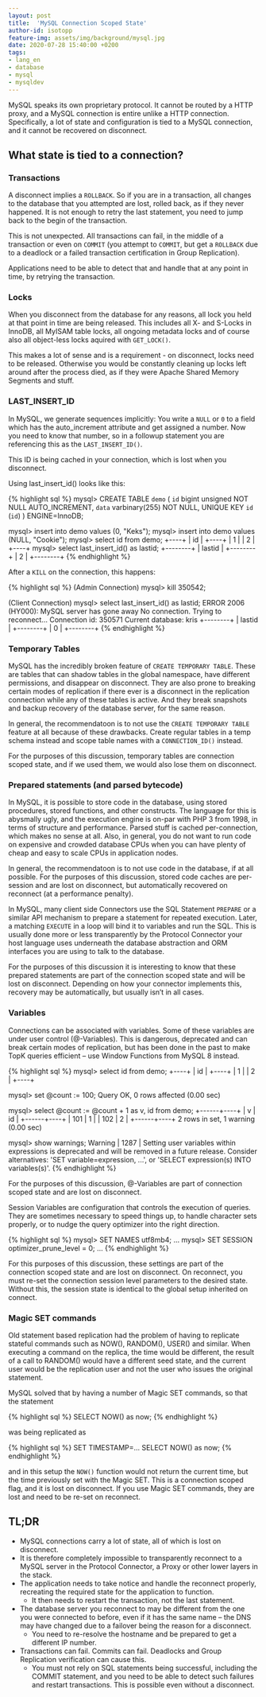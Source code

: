 ```yaml
---
layout: post
title:  'MySQL Connection Scoped State'
author-id: isotopp
feature-img: assets/img/background/mysql.jpg
date: 2020-07-28 15:40:00 +0200
tags:
- lang_en
- database
- mysql
- mysqldev
---
```

MySQL speaks its own proprietary protocol.  It cannot be routed
by a HTTP proxy, and a MySQL connection is entire unlike a HTTP
connection.  Specifically, a lot of state and configuration is
tied to a MySQL connection, and it cannot be recovered on
disconnect.

## What state is tied to a connection?

### Transactions

A disconnect implies a `ROLLBACK`.  So if you are in a
transaction, all changes to the database that you attempted are
lost, rolled back, as if they never happened.  It is not enough
to retry the last statement, you need to jump back to the begin
of the transaction.

This is not unexpected.  All transactions can fail, in the
middle of a transaction or even on `COMMIT` (you attempt to
`COMMIT`, but get a `ROLLBACK` due to a deadlock or a failed
transaction certification in Group Replication).

Applications need to be able to detect that and handle that at
any point in time, by retrying the transaction.

### Locks

When you disconnect from the database for any reasons, all lock
you held at that point in time are being released.  This
includes all X- and S-Locks in InnoDB, all MyISAM table locks,
all ongoing metadata locks and of course also all object-less
locks aquired with `GET_LOCK()`.

This makes a lot of sense and is a requirement - on disconnect,
locks need to be released.  Otherwise you would be constantly
cleaning up locks left around after the process died, as if they
were Apache Shared Memory Segments and stuff.

### LAST_INSERT_ID

In MySQL, we generate sequences implicitly: You write a `NULL` or
`0` to a field which has the auto_increment attribute and get
assigned a number.  Now you need to know that number, so in a
followup statement you are referencing this as the
`LAST_INSERT_ID()`.

This ID is being cached in your connection, which is lost when you
disconnect.

Using last_insert_id() looks like this:

{% highlight sql %}
mysql> CREATE TABLE `demo` (
`id` bigint unsigned NOT NULL AUTO_INCREMENT,
`data` varbinary(255) NOT NULL,
UNIQUE KEY `id` (`id`)
) ENGINE=InnoDB;

mysql> insert into demo values (0, "Keks");
mysql> insert into demo values (NULL, "Cookie");
mysql> select id from demo;
+----+
| id |
+----+
|  1 |
|  2 |
+----+
mysql> select last_insert_id() as lastid;
+--------+
| lastid |
+--------+
|      2 |
+--------+
{% endhighlight %}

After a `KILL` on the connection, this happens:

{% highlight sql %}
(Admin Connection)
mysql> kill 350542;

(Client Connection)
mysql> select last_insert_id() as lastid;
ERROR 2006 (HY000): MySQL server has gone away
No connection. Trying to reconnect...
Connection id:    350571
Current database: kris
+--------+
| lastid |
+--------+
|      0 |
+--------+
{% endhighlight %}

### Temporary Tables

MySQL has the incredibly broken feature of `CREATE TEMPORARY
TABLE`.  These are tables that can shadow tables in the global
namespace, have different permissions, and disappear on
disconnect.  They are also prone to breaking certain modes of
replication if there ever is a disconnect in the replication
connection while any of these tables is active.  And they break
snapshots and backup recovery of the database server, for the
same reason.

In general, the recommendatoon is to not use the `CREATE
TEMPORARY TABLE` feature at all because of these drawbacks. 
Create regular tables in a temp schema instead and scope table
names with a `CONNECTION_ID()` instead.

For the purposes of this discussion, temporary tables are
connection scoped state, and if we used them, we would also lose
them on disconnect.

### Prepared statements (and parsed bytecode)

In MySQL, it is possible to store code in the database, using
stored procedures, stored functions, and other constructs.  The
language for this is abysmally ugly, and the execution engine is
on-par with PHP 3 from 1998, in terms of structure and
performance.  Parsed stuff is cached per-connection, which makes
no sense at all.  Also, in general, you do not want to run code
on expensive and crowded database CPUs when you can have plenty
of cheap and easy to scale CPUs in application nodes.

In general, the recommendatoon is to not use code in the
database, if at all possible.  For the purposes of this
discussion, stored code caches are per-session and are lost on
disconnect, but automatically recovered on reconnect (at a
performance penalty).

In MySQL, many client side Connectors use the SQL Statement
`PREPARE` or a similar API mechanism to prepare a statement for
repeated execution.  Later, a matching `EXECUTE` in a loop will
bind it to variables and run the SQL.  This is usually done more
or less transparently by the Protocol Connector your host
language uses underneath the database abstraction and ORM
interfaces you are using to talk to the database.

For the purposes of this discussion it is interesting to know
that these prepared statements are part of the connection scoped
state and will be lost on disconnect.  Depending on how your
connector implements this, recovery may be automatically, but
usually isn’t in all cases.

### Variables

Connections can be associated with variables.  Some of these
variables are under user control (@-Variables).  This is
dangerous, deprecated and can break certain modes of
replication, but has been done in the past to make TopK queries
efficient – use Window Functions from MySQL 8 instead.

{% highlight sql %}
mysql> select id from demo;
+----+
| id |
+----+
|  1 |
|  2 |
+----+

mysql> set @count := 100;
Query OK, 0 rows affected (0.00 sec)

mysql> select @count := @count + 1 as v, id from demo;
+------+----+
| v    | id |
+------+----+
|  101 |  1 |
|  102 |  2 |
+------+----+
2 rows in set, 1 warning (0.00 sec)

mysql> show warnings;
Warning | 1287 | Setting user variables within expressions is deprecated 
and will be removed in a future release. Consider alternatives: 
'SET variable=expression, ...', or 'SELECT expression(s) INTO variables(s)'.
{% endhighlight %}

For the purposes of this discussion, @-Variables are part of
connection scoped state and are lost on disconnect.

Session Variables are configuration that controls the execution
of queries.  They are sometimes necessary to speed things up, to
handle character sets properly, or to nudge the query optimizer
into the right direction.

{% highlight sql %}
mysql> SET NAMES utf8mb4;
…
mysql> SET SESSION optimizer_prune_level = 0;
…
{% endhighlight %}

For this purposes of this discussion, these settings are part of
the connection scoped state and are lost on disconnect.  On
reconnect, you must re-set the connection session level
parameters to the desired state.  Without this, the session
state is identical to the global setup inherited on connect.

### Magic SET commands

Old statement based replication had the problem of having to
replicate stateful commands such as NOW(), RANDOM(), USER() and
similar.  When executing a command on the replica, the time
would be different, the result of a call to RANDOM() would have
a different seed state, and the current user would be the
replication user and not the user who issues the original
statement.

MySQL solved that by having a number of Magic SET commands, so that the
statement

{% highlight sql %}
SELECT NOW() as now;
{% endhighlight %}

was being replicated as

{% highlight sql %}
SET TIMESTAMP=...
SELECT NOW() as now;
{% endhighlight %}

and in this setup the `NOW()` function would not return the
current time, but the time previously set with the Magic SET. 
This is a connection scoped flag, and it is lost on disconnect. 
If you use Magic SET commands, they are lost and need to be
re-set on reconnect.

## TL;DR

- MySQL connections carry a lot of state, all of which is lost on disconnect.
- It is therefore completely impossible to transparently reconnect  to a MySQL server in the Protocol Connector, a Proxy or other lower layers in the stack.
- The application needs to take notice and handle the reconnect properly, recreating the required state for the application to function.
  - It then needs to restart the transaction, not the last statement.
- The database server you reconnect to may be different from the one you were connected to before, even if it has the same name – the DNS may have changed due to a failover being the reason for a disconnect.
  - You need to re-resolve the hostname and be prepared to get a different IP number.
- Transactions can fail. Commits can fail. Deadlocks and Group Replication verification can cause this.
  - You must not rely on SQL statements being successful, including the COMMIT statement, and you need to be able to detect such failures and restart transactions. This is possible even without a disconnect.
